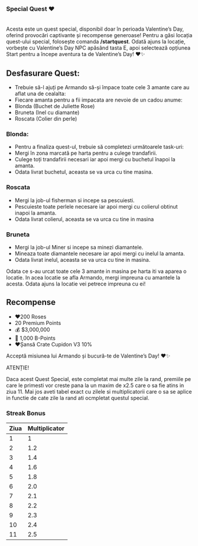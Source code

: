 ### Special Quest ❤️ <br><br>

Acesta este un quest special, disponibil doar în perioada Valentine’s Day, oferind provocări captivante și recompense generoase!
Pentru a găsi locația quest-ului special, folosește comanda <strong>/startquest</strong>.
Odată ajuns la locație, vorbește cu Valentine’s Day NPC apăsând tasta E, apoi selectează opțiunea Start pentru a începe aventura ta de Valentine’s Day! ❤️✨

## Desfasurare Quest: 
- Trebuie să-l ajuți pe Armando să-și împace toate cele 3 amante care au aflat una de cealalta:
- Fiecare amanta pentru a fii impacata are nevoie de un cadou anume: 
- Blonda (Buchet de Juliette Rose)
- Bruneta (Inel cu diamante)
- Roscata (Colier din perle)

### Blonda: 
- Pentru a finaliza quest-ul, trebuie să completezi următoarele task-uri:
- Mergi în zona marcată pe harta pentru a culege trandafirii.
- Culege toți trandafirii necesari iar apoi mergi cu buchetul înapoi la amanta.
- Odata livrat buchetul, aceasta se va urca cu tine masina. 

### Roscata

- Mergi la job-ul fisherman si incepe sa pescuiesti. 
- Pescuieste toate perlele necesare iar apoi mergi cu colierul obtinut inapoi la amanta.
- Odata livrat colierul, aceasta se va urca cu tine in masina

### Bruneta 

- Mergi la job-ul Miner si incepe sa minezi diamantele. 
- Mineaza toate diamantele necesare iar apoi mergi cu inelul la amanta.
- Odata livrat inelul, aceasta se va urca cu tine in masina. 

Odata ce s-au urcat toate cele 3 amante in masina pe harta iti va aparea o locatie. 
In acea locatie se afla Armando, mergi impreuna cu amantele la acesta. 
Odata ajuns la locatie vei petrece impreuna cu ei! 


## Recompense 
- ❤️200 Roses
-  20 Premium Points
- 💰 $3,000,000
- 🔹 1,000 B-Points
- ❤️Șansă Crate Cupidon V3 10%

Acceptă misiunea lui Armando și bucură-te de Valentine’s Day! ❤️✨

<div class="danger-container">
    <p class="title">ATENȚIE!</p>
    <p class="description">Daca acest Quest Special, este completat mai multe zile la rand, premiile pe care le primesti vor creste pana la un maxim de x2.5 care o sa fie atins in ziua 11. Mai jos aveti tabel exact cu zilele si multiplicatorii care o sa se aplice in functie de cate zile la rand ati ocmpletat questul special.</p>
</div>


### <strong>Streak Bonus</strong>

|Ziua | Multiplicator |
|-----|---------------|
| 1   |       1       | 
| 2   |      1.2      | 
| 3   |      1.4      | 
| 4   |      1.6      | 
| 5   |      1.8      | 
| 6   |      2.0      | 
| 7   |      2.1      | 
| 8   |      2.2      | 
| 9   |      2.3      | 
| 10  |      2.4      | 
| 11  |      2.5      |
